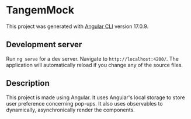 # TangemMock

This project was generated with [Angular CLI](https://github.com/angular/angular-cli) version 17.0.9.

## Development server

Run `ng serve` for a dev server. Navigate to `http://localhost:4200/`. The application will automatically reload if you change any of the source files.

## Description
This project is made using Angular. It uses Angular's local storage to store user preference concerning pop-ups. It also uses observables to dynamically, asynchronically render the components.  

